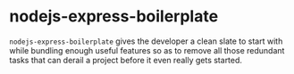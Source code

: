 nodejs-express-boilerplate
==========================

`nodejs-express-boilerplate` gives the developer a clean slate to start with
while bundling enough useful features so as to remove all those redundant
tasks that can derail a project before it even really gets started.

